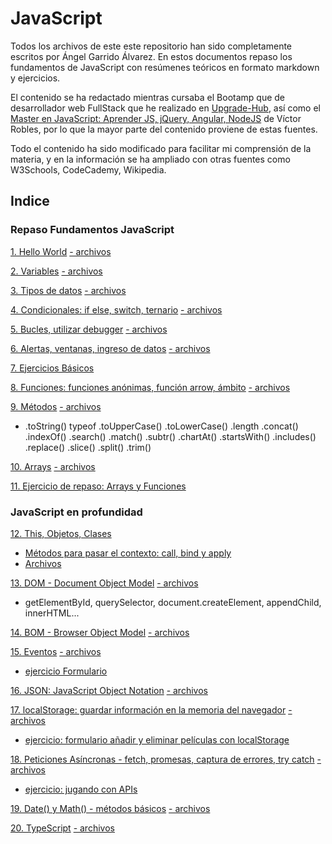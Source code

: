 # JavaScript
Todos los archivos de este este repositorio han sido completamente escritos por Ángel Garrido Álvarez. En estos documentos repaso los fundamentos de JavaScript con resúmenes teóricos en formato markdown y ejercicios.

El contenido se ha redactado mientras cursaba el Bootamp que de desarrollador web FullStack que he realizado en [Upgrade-Hub](https://pro.upgrade-hub.com/), así como el [Master en JavaScript: Aprender JS, jQuery, Angular, NodeJS](https://www.udemy.com/course/master-en-javascript-aprender-js-jquery-angular-nodejs-y-mas/) de Víctor Robles, por lo que la mayor parte del contenido proviene de estas fuentes.

Todo el contenido ha sido modificado para facilitar mi comprensión de la materia, y en la información se ha ampliado con otras fuentes como W3Schools, CodeCademy, Wikipedia.

## Indice

### Repaso Fundamentos JavaScript
[1. Hello World](/01-HelloWorld/1helloWorld.md)
[- archivos](/01-HelloWorld)

[2. Variables](/02-Variables/2.variables_modo_estricto.md)
[- archivos](/02-Variables)

[3. Tipos de datos](/03-tiposDatos/tiposDatos.md)
[- archivos](/03-tiposDatos)

[4. Condicionales: if else, switch, ternario](/04-CondicionalesSwitchTernario/ifElseSwitchTernario.md)
[- archivos](/04-CondicionalesSwitchTernario)

[5. Bucles, utilizar debugger](/05-Bucles/Bucles.md)
[- archivos](/05-Bucles)

[6. Alertas, ventanas, ingreso de datos](/06-AlertasVentanasIngresoDatos/ventanas.md)
[- archivos](/06-AlertasVentanasIngresoDatos)

[7. Ejercicios Básicos](/07-EjerciciosBasicos)

[8. Funciones: funciones anónimas, función arrow, ámbito](/08-Funciones/funcionesAmbitoArrow.md)
[- archivos](/08-Funciones)

[9. Métodos](/09-Metodos/metodos.md)
[- archivos](/09-Metodos)


* .toString()
typeof
.toUpperCase()
.toLowerCase()
.length
.concat()
.indexOf()
.search()
.match()
.subtr()
.chartAt()
.startsWith()
.includes()
.replace()
.slice()
.split()
.trim()

[10. Arrays](/10-Arrays/arrays.md)
[- archivos](/10-Arrays)

[11. Ejercicio de repaso: Arrays y Funciones](/11-EjercicioArrayFunciones)

### JavaScript en profundidad

[12. This, Objetos, Clases](/12-ThisObjetosClasesCallBindApply/ThisObjetosClases.md)
* [Métodos para pasar el contexto: call, bind y apply](/12-ThisObjetosClasesCallBindApply/ContextoCallBindApply.md)
* [Archivos](/12-ThisObjetosClasesCallBindApply)

[13. DOM - Document Object Model](/13-DOM/dom.md)
[- archivos](/13-DOM)
* getElementById, querySelector, document.createElement, appendChild, innerHTML...


[14. BOM - Browser Object Model](/14-BOM/bom.md)
[- archivos](/14-BOM)

[15. Eventos](/15-Eventos/eventos.md)
[- archivos](/15-Eventos)
* [ejercicio Formulario](/15-Eventos/ejercicioFormulario)

[16. JSON: JavaScript Object Notation](/16-Json/json.md)
[- archivos](/16-Json)


[17. localStorage: guardar información en la memoria del navegador](/17-LocalStorage/localStorage.md)
[- archivos](/17-LocalStorage)
* [ejercicio: formulario añadir y eliminar películas con localStorage](17-LocalStorage/ejercicio)

[18. Peticiones Asíncronas - fetch, promesas, captura de errores, try catch](/18-PeticionesAsíncronasCapturaErrores/peticionesAsincronas.md) 
[- archivos](/18-PeticionesAsíncronasCapturaErrores)
* [ejercicio: jugando con APIs](/18-PeticionesAsíncronasCapturaErrores/jugandoConApis)

[19. Date() y Math() - métodos básicos](19-DateMath/dateMath.md)
[- archivos](/19-DateMath)

[20. TypeScript](20-TypeScript/TypeScript.md)
[- archivos](/TypeScript)